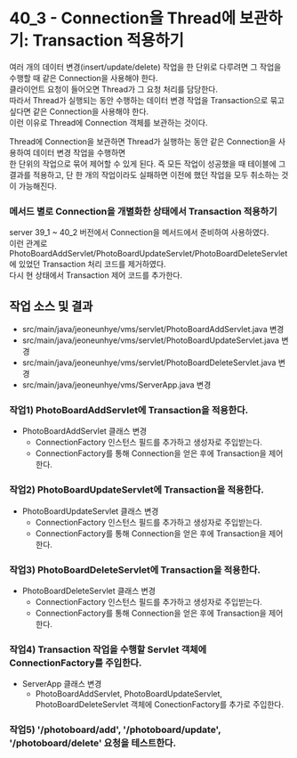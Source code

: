 # 40_3 - Connection을 Thread에 보관하기: Transaction 적용하기

여러 개의 데이터 변경(insert/update/delete) 작업을 한 단위로 다루려면
그 작업을 수행할 때 같은 Connection을 사용해야 한다.  
클라이언트 요청이 들어오면 Thread가 그 요청 처리를 담당한다.  
따라서 Thread가 실행되는 동안 수행하는 데이터 변경 작업을
Transaction으로 묶고 싶다면 같은 Connection을 사용해야 한다.  
이런 이유로 Thread에 Connection 객체를 보관하는 것이다.  

Thread에 Connection을 보관하면 Thread가 실행하는 동안
같은 Connection을 사용하여 데이터 변경 작업을 수행하면  
한 단위의 작업으로 묶어 제어할 수 있게 된다.
즉 모든 작업이 성공했을 때 테이블에 그 결과를 적용하고,
단 한 개의 작업이라도 실패하면 이전에 했던 작업을 모두 취소하는 것이 가능해진다.

### 메서드 별로 Connection을 개별화한 상태에서 Transaction 적용하기

server 39_1 ~ 40_2 버전에서 Connection을 메서드에서 준비하여 사용하였다.  
이런 관계로 PhotoBoardAddServlet/PhotoBoardUpdateServlet/PhotoBoardDeleteServlet에
있었던 Transaction 처리 코드를 제거하였다.  
다시 현 상태에서 Transaction 제어 코드를 추가한다.


## 작업 소스 및 결과

- src/main/java/jeoneunhye/vms/servlet/PhotoBoardAddServlet.java 변경
- src/main/java/jeoneunhye/vms/servlet/PhotoBoardUpdateServlet.java 변경
- src/main/java/jeoneunhye/vms/servlet/PhotoBoardDeleteServlet.java 변경
- src/main/java/jeoneunhye/vms/ServerApp.java 변경

### 작업1) PhotoBoardAddServlet에 Transaction을 적용한다.

- PhotoBoardAddServlet 클래스 변경
    - ConnectionFactory 인스턴스 필드를 추가하고 생성자로 주입받는다.
    - ConnectionFactory를 통해 Connection을 얻은 후에 Transaction을 제어한다.

### 작업2) PhotoBoardUpdateServlet에 Transaction을 적용한다.

- PhotoBoardUpdateServlet 클래스 변경
    - ConnectionFactory 인스턴스 필드를 추가하고 생성자로 주입받는다.
    - ConnectionFactory를 통해 Connection을 얻은 후에 Transaction을 제어한다.

### 작업3) PhotoBoardDeleteServlet에 Transaction을 적용한다.

- PhotoBoardDeleteServlet 클래스 변경
    - ConnectionFactory 인스턴스 필드를 추가하고 생성자로 주입받는다.
    - ConnectionFactory를 통해 Connection을 얻은 후에 Transaction을 제어한다.

### 작업4) Transaction 작업을 수행할 Servlet 객체에 ConnectionFactory를 주입한다.

- ServerApp 클래스 변경
    - PhotoBoardAddServlet, PhotoBoardUpdateServlet, PhotoBoardDeleteServlet 객체에
    ConectionFactory를 추가로 주입한다.

### 작업5) '/photoboard/add', '/photoboard/update', '/photoboard/delete' 요청을 테스트한다.